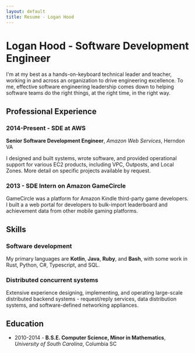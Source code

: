 ```yaml
---
layout: default
title: Resume - Logan Hood
---
```


# Logan Hood - Software Development Engineer

I'm at my best as a hands-on-keyboard technical leader and teacher, working in and across an organization to
drive engineering excellence. To me, effective software engineering leadership comes down to helping software teams
do the right things, at the right time, in the right way.

## Professional Experience

### 2014-Present - SDE at AWS

**Senior Software Development Engineer**, *Amazon Web Services*, Herndon VA

I designed and built systems, wrote software, and provided operational support for various EC2 products, including
VPC, Outposts, and Local Zones. More detail on specific projects available by request.

### 2013 - SDE Intern on Amazon GameCircle

GameCircle was a platform for Amazon Kindle third-party game developers. I built a
a web portal for developers to bulk-import leaderboard and achievement data from other mobile gaming
platforms.

## Skills

### Software development

My primary languages are **Kotlin**, **Java**, **Ruby**, and **Bash**, with some work in Rust,
Python, C#, Typescript, and SQL.

### Distributed concurrent systems

Extensive experience designing, implementing, and operating large-scale distributed backend systems - request/reply
services, data distribution systems, and software-defined networking appliances.

## Education

* 2010-2014 - **B.S.E. Computer Science, Minor in Mathematics**, *University of South Carolina*, Columbia SC

